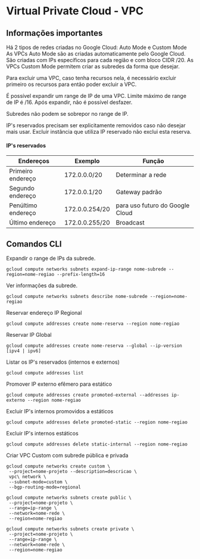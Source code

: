 # Virtual Private Cloud - VPC

## Informações importantes

Há 2 tipos de redes criadas no Google Cloud: Auto Mode e Custom Mode 
As VPCs Auto Mode são as criadas automaticamente pelo Google Cloud. São criadas com IPs específicos para cada região e com bloco CIDR /20. 
As VPCs Custom Mode permitem criar as subredes da forma que desejar.

Para excluir uma VPC, caso tenha recursos nela, é necessário excluir primeiro os recursos para então poder excluir a VPC.

É possível expandir um range de IP de uma VPC. Limite máximo de range de IP é /16.
Após expandir, não é possível desfazer.

Subredes não podem se sobrepor no range de IP.

IP's reservados precisam ser explicitamente removidos caso não desejar mais usar. Excluir instância que utiliza IP reservado não exclui esta reserva. 

#### IP's reservados

| Endereços   | Exemplo   | Função   |
|------------|------------|------------|
| Primeiro endereço | 172.0.0.0/20 | Determinar a rede |
| Segundo endereço | 172.0.0.1/20 | Gateway padrão |
| Penúltimo endereço | 172.0.0.254/20 | para uso futuro do Google Cloud |
| Último endereço | 172.0.0.255/20 | Broadcast |

## Comandos CLI

Expandir o range de IPs da subrede.
```
gcloud compute networks subnets expand-ip-range nome-subrede --region=nome-regiao --prefix-length=16
```

Ver informações da subrede.
```
gcloud compute networks subnets describe nome-subrede --region=nome-regiao
```

Reservar endereço IP Regional
```
gcloud compute addresses create nome-reserva --region nome-regiao
```

Reservar IP Global
```
gcloud compute addresses create nome-reserva --global --ip-version [ipv4 | ipv6]
```
Listar os IP's reservados (internos e externos)
```
gcloud compute addresses list
```

Promover IP externo efêmero para estático
```
gcloud compute addresses create promoted-external --addresses ip-externo --region nome-regiao
```

Excluir IP's internos promovidos a estáticos
```
gcloud compute addresses delete promoted-static --region nome-regiao
```

Excluir IP's internos estáticos
```
gcloud compute addresses delete static-internal --region nome-regiao
```

Criar VPC Custom com subrede pública e privada
```
gcloud compute networks create custom \
 --project=nome-projeto --description=descricao \
 vpc\ network \
 --subnet-mode=custom \ 
 --bgp-routing-mode=regional

gcloud compute networks subnets create public \
 --project=nome-projeto \
 --range=ip-range \
 --network=nome-rede \
 --region=nome-regiao

gcloud compute networks subnets create private \
 --project=nome-projeto \
 --range=ip-range \
 --network=nome-rede \
 --region=nome-regiao
```

